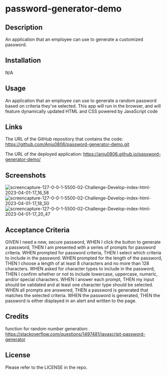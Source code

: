 # password-generator-demo

## Description
An application that an employee can use to generate a customized password.

## Installation
N/A

## Usage
An application that an employee can use to generate a random password based on criteria they've selected. This app will run in the browser, and will feature dynamically updated HTML and CSS powered by JavaScript code


## Links
The URL of the GitHub repository that contains the code:
https://github.com/Anju0806/password-generator-demo.git

The URL of the deployed application:
https://anju0806.github.io/password-generator-demo/

## Screenshots
![screencapture-127-0-0-1-5500-02-Challenge-Develop-index-html-2023-04-01-17_16_58](https://user-images.githubusercontent.com/126565826/229277555-b9ee3255-2ee1-4b00-bc31-bb3c577e94c8.png)
![screencapture-127-0-0-1-5500-02-Challenge-Develop-index-html-2023-04-01-17_18_50](https://user-images.githubusercontent.com/126565826/229277567-c6f319bd-ca4d-4bb0-894e-2de75b7e3054.png)
![screencapture-127-0-0-1-5500-02-Challenge-Develop-index-html-2023-04-01-17_20_47](https://user-images.githubusercontent.com/126565826/229277639-70c9cdcf-35b1-42ee-be80-d450fbe52943.png)


## Acceptance Criteria
GIVEN I need a new, secure password,
WHEN I click the button to generate a password,
THEN I am presented with a series of prompts for password criteria.
WHEN prompted for password criteria,
THEN I select which criteria to include in the password.
WHEN prompted for the length of the password,
THEN I choose a length of at least 8 characters and no more than 128 characters.
WHEN asked for character types to include in the password,
THEN I confirm whether or not to include lowercase, uppercase, numeric, and/or special characters.
WHEN I answer each prompt,
THEN my input should be validated and at least one character type should be selected.
WHEN all prompts are answered,
THEN a password is generated that matches the selected criteria.
WHEN the password is generated,
THEN the password is either displayed in an alert and written to the page.


## Credits
function for random number generation:
https://stackoverflow.com/questions/1497481/javascript-password-generator

## License
Please refer to the LICENSE in the repo.
